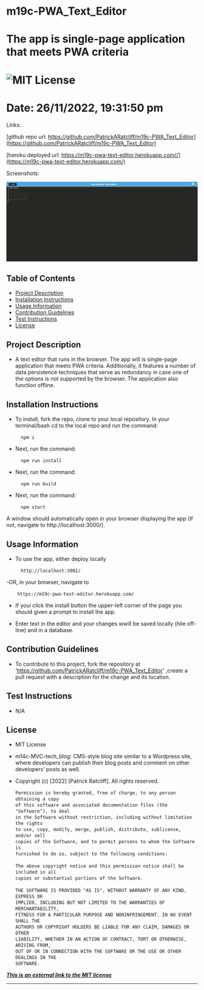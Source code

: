 # m19c-PWA_Text_Editor
# The app is single-page application that meets PWA criteria
# ![MIT License](https://img.shields.io/static/v1?label=license&message=MIT&color=green)
# Date: 26/11/2022, 19:31:50 pm

Links:

[github repo url: https://github.com/PatrickARatcliff/m19c-PWA_Text_Editor](https://github.com/PatrickARatcliff/m19c-PWA_Text_Editor)

[heroku deployed url: https://m19c-pwa-text-editor.herokuapp.com//](https://m19c-pwa-text-editor.herokuapp.com/)

Screenshots:

![screenshot-1](./src/2C915800-E5C4-4CC8-8E2E-39A15AF563D8.jpeg)

## Table of Contents
- [Project Description](#project-description)
- [Installation Instructions](#installation-instructions)
- [Usage Information](#usage-information)
- [Contribution Guidelines](#contribution-guidelines)
- [Test Instructions](#test-instructions)
- [License](#license)
  
## Project Description
- A text editor that runs in the browser. The app will is single-page application that meets PWA criteria. Additionally, it features a number of data persistence techniques that serve as redundancy in case one of the options is not supported by the browser. The application also function offline.
  
## Installation Instructions
- To install, fork the repo, clone to your local repository. In your terminal/bash cd to the local repo and run the command: 

        npm i 

- Next, run the command: 

        npm run install 

- Next, run the command: 

        npm run build

- Next, run the command: 

        npm start

A window should automatically open in your browser displaying the app (if not, navigate to http://localhost:3000/).
  
## Usage Information
- To use the app, either deploy locally 

        http://localhost:3001/ 

-OR, in your browser, navigate to

        https://m19c-pwa-text-editor.herokuapp.com/

- If youi click the install button the upper-left corner of the page you should given a prompt to install the app. 

- Enter text in the editor and your changes wwill be saved locally (hile off-line) and in a database.
  
## Contribution Guidelines
- To contribute to this project, fork the repository at ‘https://github.com/PatrickARatcliff/m19c-PWA_Text_Editor' ,create a pull request with a description for the change and its location.
  
## Test Instructions
- N/A
    
## License
- MIT License
- m14c-MVC-tech_blog: CMS-style blog site similar to a Wordpress site, where developers can publish their blog posts and comment on other developers’ posts as well.
- Copyright (c) [2022] [Patrick Ratcliff]. All rights reserved.

    

      Permission is hereby granted, free of charge, to any person obtaining a copy
      of this software and associated documentation files (the "Software"), to deal
      in the Software without restriction, including without limitation the rights
      to use, copy, modify, merge, publish, distribute, sublicense, and/or sell
      copies of the Software, and to permit persons to whom the Software is
      furnished to do so, subject to the following conditions:

      The above copyright notice and this permission notice shall be included in all
      copies or substantial portions of the Software.

      THE SOFTWARE IS PROVIDED "AS IS", WITHOUT WARRANTY OF ANY KIND, EXPRESS OR
      IMPLIED, INCLUDING BUT NOT LIMITED TO THE WARRANTIES OF MERCHANTABILITY,
      FITNESS FOR A PARTICULAR PURPOSE AND NONINFRINGEMENT. IN NO EVENT SHALL THE
      AUTHORS OR COPYRIGHT HOLDERS BE LIABLE FOR ANY CLAIM, DAMAGES OR OTHER
      LIABILITY, WHETHER IN AN ACTION OF CONTRACT, TORT OR OTHERWISE, ARISING FROM,
      OUT OF OR IN CONNECTION WITH THE SOFTWARE OR THE USE OR OTHER DEALINGS IN THE
      SOFTWARE.

    
***[This is an external link to the MIT license](https://en.wikipedia.org/wiki/MIT_License)***
  
---
